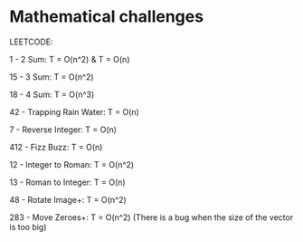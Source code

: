 # Mathematical challenges
LEETCODE:

1 - 2 Sum: T = O(n^2) & T = O(n)

15 - 3 Sum: T = O(n^2) 

18 - 4 Sum: T = O(n^3)

42 - Trapping Rain Water: T = O(n)  

7 - Reverse Integer: T = O(n)

412 - Fizz Buzz: T = O(n)

12 - Integer to Roman: T = O(n^2)

13 - Roman to Integer: T = O(n)

48 - Rotate Image+: T = O(n^2)

283 - Move Zeroes+: T = O(n^2) (There is a bug when the size of the vector is too big)
